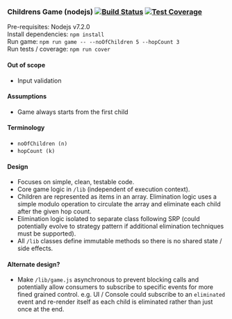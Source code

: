 ### Childrens Game (nodejs) [![Build Status](https://travis-ci.org/akum32/childrens-game-nodejs.svg?branch=master)](https://travis-ci.org/akum32/childrens-game-nodejs) [![Test Coverage](https://codeclimate.com/github/akum32/childrens-game-nodejs/badges/coverage.svg)](https://codeclimate.com/github/akum32/childrens-game-nodejs/coverage)

Pre-requisites: Nodejs v7.2.0  
Install dependencies: `npm install`  
Run game: `npm run game -- --noOfChildren 5 --hopCount 3`  
Run tests / coverage: `npm run cover`  

#### Out of scope
- Input validation

#### Assumptions
- Game always starts from the first child

#### Terminology
- `noOfChildren (n)`
- `hopCount (k)`

#### Design
- Focuses on simple, clean, testable code. 
- Core game logic in `/lib` (independent of execution context).
- Children are represented as items in an array. Elimination logic uses a simple modulo operation to circulate the array and eliminate each child after the given hop count. 
- Elimination logic isolated to separate class following SRP (could potentially evolve to strategy pattern if additional elimination techniques must be supported).
- All `/lib` classes define immutable methods so there is no shared state / side effects. 

#### Alternate design?
- Make `/lib/game.js` asynchronous to prevent blocking calls and potentially allow consumers to subscribe to specific events for more fined grained control. e.g. UI / Console could subscribe to an `eliminated` event and re-render itself as each child is eliminated rather than just once at the end.
